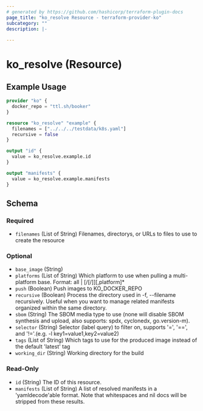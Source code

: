 ```yaml
---
# generated by https://github.com/hashicorp/terraform-plugin-docs
page_title: "ko_resolve Resource - terraform-provider-ko"
subcategory: ""
description: |-
  
---
```


# ko_resolve (Resource)



## Example Usage

```terraform
provider "ko" {
  docker_repo = "ttl.sh/booker"
}

resource "ko_resolve" "example" {
  filenames = ["../../../testdata/k8s.yaml"]
  recursive = false
}

output "id" {
  value = ko_resolve.example.id
}

output "manifests" {
  value = ko_resolve.example.manifests
}
```

<!-- schema generated by tfplugindocs -->
## Schema

### Required

- `filenames` (List of String) Filenames, directorys, or URLs to files to use to create the resource

### Optional

- `base_image` (String)
- `platforms` (List of String) Which platform to use when pulling a multi-platform base. Format: all | <os>[/<arch>[/<variant>]][,platform]*
- `push` (Boolean) Push images to KO_DOCKER_REPO
- `recursive` (Boolean) Process the directory used in -f, --filename recursively. Useful when you want to manage related manifests organized within the same directory.
- `sbom` (String) The SBOM media type to use (none will disable SBOM synthesis and upload, also supports: spdx, cyclonedx, go.version-m).
- `selector` (String) Selector (label query) to filter on, supports '=', '==', and '!='.(e.g. -l key1=value1,key2=value2)
- `tags` (List of String) Which tags to use for the produced image instead of the default 'latest' tag
- `working_dir` (String) Working directory for the build

### Read-Only

- `id` (String) The ID of this resource.
- `manifests` (List of String) A list of resolved manifests in a 'yamldecode'able format. Note that whitespaces and nil docs will be stripped from these results.


